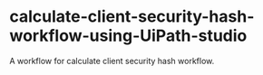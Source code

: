 # calculate-client-security-hash-workflow-using-UiPath-studio
A workflow for calculate client security hash workflow.
